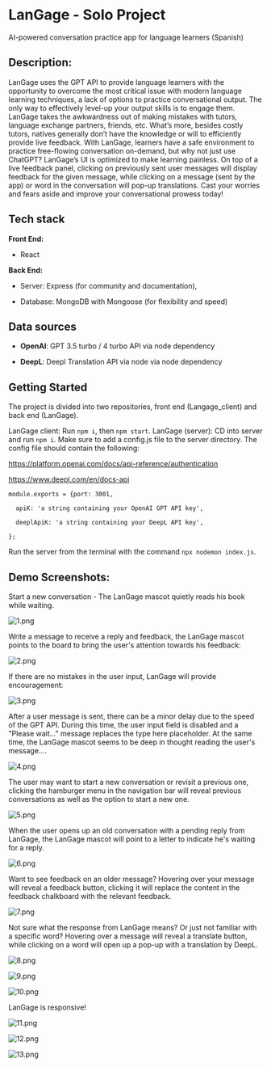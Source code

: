 # LanGage - Solo Project

AI-powered conversation practice app for language learners (Spanish)

## Description:

LanGage uses the GPT API to provide language learners with the
opportunity to overcome the most critical issue with modern language learning
techniques, a lack of options to practice conversational output. The only way
to effectively level-up your output skills is to engage them. LanGage takes the
awkwardness out of making mistakes with tutors, language exchange partners, friends,
etc. What’s more, besides costly tutors, natives generally don’t have the knowledge
or will to efficiently provide live feedback. With LanGage, learners have a
safe environment to practice free-flowing conversation on-demand, but why not
just use ChatGPT? LanGage’s UI is optimized to make learning painless. On top
of a live feedback panel, clicking on previously sent user messages will
display feedback for the given message, while clicking on a message (sent by the
app) or word in the conversation will pop-up translations. Cast your worries
and fears aside and improve your conversational prowess today!

## Tech stack

**Front End:**

- React

**Back End:**

- Server: Express (for community and documentation),

- Database: MongoDB with Mongoose (for flexibility and speed)

## Data sources

- **OpenAI**: GPT 3.5 turbo / 4 turbo API via node dependency

- **DeepL**: Deepl Translation API via node via node dependency

## Getting Started

The project is divided into two repositories, front end (Langage_client) and back end (LanGage).

LanGage client: Run `npm i`, then `npm start`.
LanGage (server): CD into server and run `npm i`. Make sure to add a config.js file to the server directory. The config file should contain the following:

https://platform.openai.com/docs/api-reference/authentication

https://www.deepl.com/en/docs-api

```
module.exports = {port: 3001,

  apiK: 'a string containing your OpenAI GPT API key',

  deeplApiK: 'a string containing your DeepL API key',

};
```

Run the server from the terminal with the command `npx nodemon index.js`.

## Demo Screenshots:

Start a new conversation - The LanGage mascot quietly reads his book while waiting.

![1.png](./Screenshots/1.png)

Write a message to receive a reply and feedback, the LanGage mascot points to the board to bring the user's attention towards his feedback:

![2.png](./Screenshots/2.png)

If there are no mistakes in the user input, LanGage will provide encouragement:

![3.png](./Screenshots/3.png)

After a user message is sent, there can be a minor delay due to the speed of the GPT API. During this time, the user input field is disabled and a "Please wait..." message replaces the type here placeholder. At the same time, the LanGage mascot seems to be deep in thought reading the user's message....

![4.png](./Screenshots/4.png)

The user may want to start a new conversation or revisit a previous one, clicking the hamburger menu in the navigation bar will reveal previous conversations as well as the option to start a new one.

![5.png](./Screenshots/5.png)

When the user opens up an old conversation with a pending reply from LanGage, the LanGage mascot will point to a letter to indicate he's waiting for a reply.

![6.png](./Screenshots/6.png)

Want to see feedback on an older message? Hovering over your message will reveal a feedback button, clicking it will replace the content in the feedback chalkboard with the relevant feedback.

![7.png](./Screenshots/7.png)

Not sure what the response from LanGage means? Or just not familiar with a specific word? Hovering over a message will reveal a translate button, while clicking on a word will open up a pop-up with a translation by DeepL.

![8.png](./Screenshots/8.png)

![9.png](./Screenshots/9.png)

![10.png](./Screenshots/10.png)

LanGage is responsive!

![11.png](./Screenshots/11.png)

![12.png](./Screenshots/12.png)

![13.png](./Screenshots/13.png)